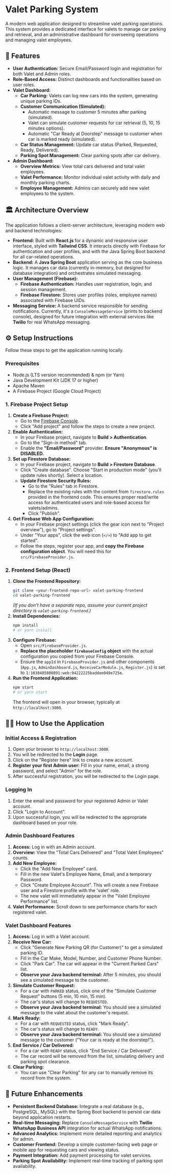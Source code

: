 # Valet Parking System

A modern web application designed to streamline valet parking operations. This system provides a dedicated interface for valets to manage car parking and retrieval, and an administrative dashboard for overseeing operations and managing valet employees.

## 🚀 Features

* **User Authentication:** Secure Email/Password login and registration for both Valet and Admin roles.
* **Role-Based Access:** Distinct dashboards and functionalities based on user roles.
* **Valet Dashboard:**
    * **Car Parking:** Valets can log new cars into the system, generating unique parking IDs.
    * **Customer Communication (Simulated):**
        * Automatic message to customer 5 minutes after parking (simulated).
        * Valet can simulate customer requests for car retrieval (5, 10, 15 minutes options).
        * Automatic "Car Ready at Doorstep" message to customer when car is marked ready (simulated).
    * **Car Status Management:** Update car status (Parked, Requested, Ready, Delivered).
    * **Parking Spot Management:** Clear parking spots after car delivery.
* **Admin Dashboard:**
    * **Overview Metrics:** View total cars delivered and total valet employees.
    * **Valet Performance:** Monitor individual valet activity with daily and monthly parking charts.
    * **Employee Management:** Admins can securely add new valet employees to the system.

## 🏛️ Architecture Overview

The application follows a client-server architecture, leveraging modern web and backend technologies:

* **Frontend:** Built with **React.js** for a dynamic and responsive user interface, styled with **Tailwind CSS**. It interacts directly with Firebase for authentication and user profiles, and with the Java Spring Boot backend for all car-related operations.
* **Backend:** A **Java Spring Boot** application serving as the core business logic. It manages car data (currently in-memory, but designed for database integration) and orchestrates simulated messaging.
* **User Management (Firebase):**
    * **Firebase Authentication:** Handles user registration, login, and session management.
    * **Firebase Firestore:** Stores user profiles (roles, employee names) associated with Firebase UIDs.
* **Messaging Service:** A backend service responsible for sending notifications. Currently, it's a `ConsoleMessageService` (prints to backend console), designed for future integration with external services like **Twilio** for real WhatsApp messaging.

## ⚙️ Setup Instructions

Follow these steps to get the application running locally.

### Prerequisites

* Node.js (LTS version recommended) & npm (or Yarn)
* Java Development Kit (JDK 17 or higher)
* Apache Maven
* A Firebase Project (Google Cloud Project)

### 1. Firebase Project Setup

1.  **Create a Firebase Project:**
    * Go to the [Firebase Console](https://console.firebase.google.com/).
    * Click "Add project" and follow the steps to create a new project.
2.  **Enable Authentication:**
    * In your Firebase project, navigate to **Build > Authentication**.
    * Go to the "Sign-in method" tab.
    * Enable the **"Email/Password"** provider. **Ensure "Anonymous" is DISABLED.**
3.  **Set up Firestore Database:**
    * In your Firebase project, navigate to **Build > Firestore Database**.
    * Click "Create database". Choose "Start in production mode" (you'll update rules shortly). Select a location.
    * **Update Firestore Security Rules:**
        * Go to the "Rules" tab in Firestore.
        * Replace the existing rules with the content from `firestore.rules` provided in the frontend code. This ensures proper read/write access for authenticated users and role-based access for valets/admins.
        * Click "Publish".
4.  **Get Firebase Web App Configuration:**
    * In your Firebase project settings (click the gear icon next to "Project overview"), go to "Project settings".
    * Under "Your apps", click the web icon (`</>`) to "Add app to get started".
    * Follow the steps, register your app, and **copy the Firebase configuration object**. You will need this for `src/FirebaseProvider.js`.

### 2. Frontend Setup (React)

1.  **Clone the Frontend Repository:**
    ```bash
    git clone <your-frontend-repo-url> valet-parking-frontend
    cd valet-parking-frontend
    ```
    *(If you don't have a separate repo, assume your current project directory is `valet-parking-frontend`.)*
2.  **Install Dependencies:**
    ```bash
    npm install
    # or yarn install
    ```
3.  **Configure Firebase:**
    * Open `src/FirebaseProvider.js`.
    * **Replace the placeholder `firebaseConfig` object** with the actual configuration you copied from your Firebase Console.
    * Ensure the `appId` in `FirebaseProvider.js` and other components (`App.js`, `AdminDashboard.js`, `ReceiveCarModule.js`, `Register.js`) is set to `1:1038485808891:web:94222225baddee049e725e`.
4.  **Run the Frontend Application:**
    ```bash
    npm start
    # or yarn start
    ```
    The frontend will open in your browser, typically at `http://localhost:3000`.

## 🧑‍💻 How to Use the Application

### Initial Access & Registration

1.  Open your browser to `http://localhost:3000`.
2.  You will be redirected to the **Login** page.
3.  Click on the "Register here" link to create a new account.
4.  **Register your first Admin user:** Fill in your name, email, a strong password, and select "Admin" for the role.
5.  After successful registration, you will be redirected to the Login page.

### Logging In

1.  Enter the email and password for your registered Admin or Valet account.
2.  Click "Login to Account".
3.  Upon successful login, you will be redirected to the appropriate dashboard based on your role.

### Admin Dashboard Features

1.  **Access:** Log in with an Admin account.
2.  **Overview:** View the "Total Cars Delivered" and "Total Valet Employees" counts.
3.  **Add New Employee:**
    * Click the "Add New Employee" card.
    * Fill in the new Valet's Employee Name, Email, and a temporary Password.
    * Click "Create Employee Account". This will create a new Firebase user and a Firestore profile with the 'valet' role.
    * The new valet will immediately appear in the "Valet Employee Performance" list.
4.  **Valet Performance:** Scroll down to see performance charts for each registered valet.

### Valet Dashboard Features

1.  **Access:** Log in with a Valet account.
2.  **Receive New Car:**
    * Click "Generate New Parking QR (for Customer)" to get a simulated parking ID.
    * Fill in the Car Make, Model, Number, and Customer Phone Number.
    * Click "Park Car". The car will appear in the "Current Parked Cars" list.
    * **Observe your Java backend terminal:** After 5 minutes, you should see a simulated message to the customer.
3.  **Simulate Customer Request:**
    * For a car with `PARKED` status, click one of the "Simulate Customer Request" buttons (5 min, 10 min, 15 min).
    * The car's status will change to `REQUESTED`.
    * **Observe your Java backend terminal:** You should see a simulated message to the valet about the customer's request.
4.  **Mark Ready:**
    * For a car with `REQUESTED` status, click "Mark Ready".
    * The car's status will change to `READY`.
    * **Observe your Java backend terminal:** You should see a simulated message to the customer ("Your car is ready at the doorstep!").
5.  **End Service / Car Delivered:**
    * For a car with `READY` status, click "End Service / Car Delivered".
    * The car record will be removed from the list, simulating delivery and parking spot clearance.
6.  **Clear Parking:**
    * You can use "Clear Parking" for any car to manually remove its record from the system.

## 🚧 Future Enhancements

* **Persistent Backend Database:** Integrate a real database (e.g., PostgreSQL, MySQL) with the Spring Boot backend to persist car data beyond application restarts.
* **Real-time Messaging:** Replace `ConsoleMessageService` with **Twilio WhatsApp Business API** integration for actual WhatsApp notifications.
* **Advanced Analytics:** Implement more detailed reporting and analytics for admin.
* **Customer Frontend:** Develop a simple customer-facing web page or mobile app for requesting cars and viewing status.
* **Payment Integration:** Add payment processing for valet services.
* **Parking Spot Availability:** Implement real-time tracking of parking spot availability.
